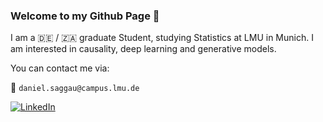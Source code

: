 ### Welcome to my Github Page :wave:

I am a :de: / :south_africa: graduate Student, studying Statistics at LMU in Munich. I am interested in causality, deep learning and generative models.


You can contact me via: 

:email: `daniel.saggau@campus.lmu.de`

[![LinkedIn](https://img.shields.io/badge/LinkedIn-Profile-0077B5?style=for-the-badge&logo=LinkedIn)](https://www.linkedin.com/in/daniel-saggau-84ab32138/)


<!--
**danielsaggau/danielsaggau** is a ✨ _special_ ✨ repository because its `README.md` (this file) appears on your GitHub profile.

